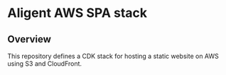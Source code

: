 # Aligent AWS SPA stack

## Overview

This repository defines a CDK stack for hosting a static website on AWS using S3 and CloudFront.